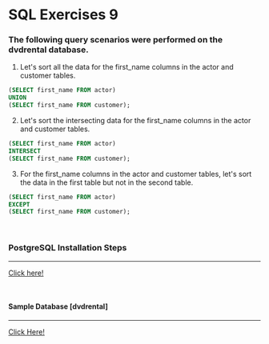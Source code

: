 # SQL Exercises 9
### The following query scenarios were performed on the dvdrental database.

1) Let's sort all the data for the first_name columns in the actor and customer tables.
```sql
(SELECT first_name FROM actor)
UNION
(SELECT first_name FROM customer);
```

2) Let's sort the intersecting data for the first_name columns in the actor and customer tables.

```sql
(SELECT first_name FROM actor)
INTERSECT
(SELECT first_name FROM customer);
```

3) For the first_name columns in the actor and customer tables, let's sort the data in the first table but not in the second table.

```sql
(SELECT first_name FROM actor)
EXCEPT
(SELECT first_name FROM customer);
```

<br>

### PostgreSQL Installation Steps
----
[Click here!](https://www.postgresql.org/download/)

<br>

#### Sample Database [dvdrental]
------
[Click Here!](https://www.postgresqltutorial.com/wp-content/uploads/2019/05/dvdrental.zip)